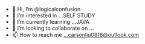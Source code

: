 - 👋 Hi, I’m @logicalconfusion
- 👀 I’m interested in ...SELF STUDY
- 🌱 I’m currently learning ...JAVA
- 💞️ I’m looking to collaborate on ...
- 📫 How to reach me ...carsonliu0818@outlook.com

<!---
logicalconfusion/logicalconfusion is a ✨ special ✨ repository because its `README.md` (this file) appears on your GitHub profile.
You can click the Preview link to take a look at your changes.
--->
